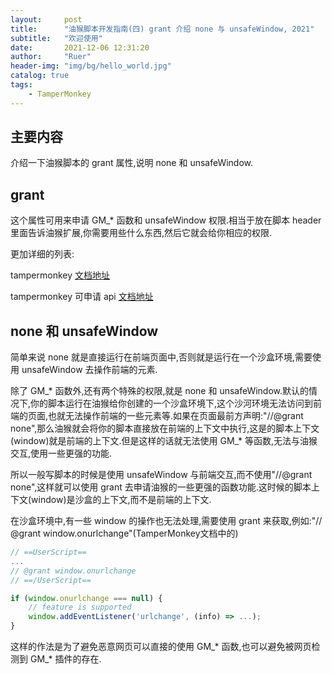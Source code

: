 ```yaml
---
layout:     post
title:      "油猴脚本开发指南(四) grant 介绍 none 与 unsafeWindow, 2021"
subtitle:   "欢迎使用"
date:       2021-12-06 12:31:20
author:     "Ruer"
header-img: "img/bg/hello_world.jpg"
catalog: true
tags:
    - TamperMonkey
---
```


## 主要内容

介绍一下油猴脚本的 grant 属性,说明 none 和 unsafeWindow.

## grant

这个属性可用来申请 GM_* 函数和 unsafeWindow 权限.相当于放在脚本 header 里面告诉油猴扩展,你需要用些什么东西,然后它就会给你相应的权限.

更加详细的列表:

tampermonkey [文档地址](https://www.tampermonkey.net/documentation.php#_grant)

tampermonkey 可申请 api [文档地址](https://www.tampermonkey.net/documentation.php#api)

## none 和 unsafeWindow

简单来说 none 就是直接运行在前端页面中,否则就是运行在一个沙盒环境,需要使用 unsafeWindow 去操作前端的元素.

除了 GM_* 函数外,还有两个特殊的权限,就是 none 和 unsafeWindow.默认的情况下,你的脚本运行在油猴给你创建的一个沙盒环境下,这个沙河环境无法访问到前端的页面,也就无法操作前端的一些元素等.如果在页面最前方声明:"//@grant none",那么油猴就会将你的脚本直接放在前端的上下文中执行,这是的脚本上下文(window)就是前端的上下文.但是这样的话就无法使用 GM_* 等函数,无法与油猴交互,使用一些更强的功能.

所以一般写脚本的时候是使用 unsafeWindow 与前端交互,而不使用"//@grant none",这样就可以使用 grant 去申请油猴的一些更强的函数功能.这时候的脚本上下文(window)是沙盒的上下文,而不是前端的上下文.

在沙盒环境中,有一些 window 的操作也无法处理,需要使用 grant 来获取,例如:"// @grant window.onurlchange"(TamperMonkey文档中的)

```JavaScript
// ==UserScript==
...
// @grant window.onurlchange
// ==/UserScript==

if (window.onurlchange === null) {
    // feature is supported
    window.addEventListener('urlchange', (info) => ...);
}
```

这样的作法是为了避免恶意网页可以直接的使用 GM_* 函数,也可以避免被网页检测到 GM_* 插件的存在.
